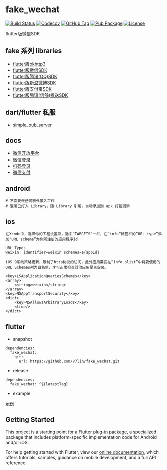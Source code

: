 # fake_wechat

[![Build Status](https://cloud.drone.io/api/badges/v7lin/fake_wechat/status.svg)](https://cloud.drone.io/v7lin/fake_wechat)
[![Codecov](https://codecov.io/gh/v7lin/fake_wechat/branch/master/graph/badge.svg)](https://codecov.io/gh/v7lin/fake_wechat)
[![GitHub Tag](https://img.shields.io/github/tag/v7lin/fake_wechat.svg)](https://github.com/v7lin/fake_wechat/releases)
[![Pub Package](https://img.shields.io/pub/v/fake_wechat.svg)](https://pub.dartlang.org/packages/fake_wechat)
[![License](https://img.shields.io/badge/License-Apache%202.0-blue.svg)](https://github.com/v7lin/fake_wechat/blob/master/LICENSE)

flutter版微信SDK

## fake 系列 libraries

* [flutter版okhttp3](https://github.com/v7lin/fake_http)
* [flutter版微信SDK](https://github.com/v7lin/fake_wechat)
* [flutter版腾讯(QQ)SDK](https://github.com/v7lin/fake_tencent)
* [flutter版新浪微博SDK](https://github.com/v7lin/fake_weibo)
* [flutter版支付宝SDK](https://github.com/v7lin/fake_alipay)
* [flutter版腾讯(信鸽)推送SDK](https://github.com/v7lin/fake_push)

## dart/flutter 私服

* [simple_pub_server](https://github.com/v7lin/simple_pub_server)

## docs

* [微信开放平台](https://open.weixin.qq.com/)
* [微信登录](https://open.weixin.qq.com/cgi-bin/showdocument?action=dir_list&t=resource/res_list&verify=1&id=open1419317851&token=&lang=zh_CN)
* [扫码登录](https://open.weixin.qq.com/cgi-bin/showdocument?action=dir_list&t=resource/res_list&verify=1&id=215238808828h4XN&token=&lang=zh_CN)
* [微信支付](https://open.weixin.qq.com/cgi-bin/showdocument?action=dir_list&t=resource/res_list&verify=1&id=open1419317780&token=&lang=zh_CN)

## android

````
# 不需要做任何额外接入工作
# 混淆已打入 Library，随 Library 引用，自动添加到 apk 打包混淆
````

## ios

````
在Xcode中，选择你的工程设置项，选中“TARGETS”一栏，在“info”标签栏的“URL type“添加“URL scheme”为你所注册的应用程序id

URL Types
weixin: identifier=weixin schemes=${appId}
````

````
iOS 9系统策略更新，限制了http协议的访问，此外应用需要在“Info.plist”中将要使用的URL Schemes列为白名单，才可正常检查其他应用是否安装。

<key>LSApplicationQueriesSchemes</key>
<array>
    <string>weixin</string>
</array>
<key>NSAppTransportSecurity</key>
<dict>
    <key>NSAllowsArbitraryLoads</key>
    <true/>
</dict>
````

## flutter

* snapshot

````
dependencies:
  fake_wechat:
    git:
      url: https://github.com/v7lin/fake_wechat.git
````

* release

````
dependencies:
  fake_wechat: ^${latestTag}
````

* example

[示例](./example/lib/main.dart)

## Getting Started

This project is a starting point for a Flutter
[plug-in package](https://flutter.io/developing-packages/),
a specialized package that includes platform-specific implementation code for
Android and/or iOS.

For help getting started with Flutter, view our 
[online documentation](https://flutter.io/docs), which offers tutorials, 
samples, guidance on mobile development, and a full API reference.
